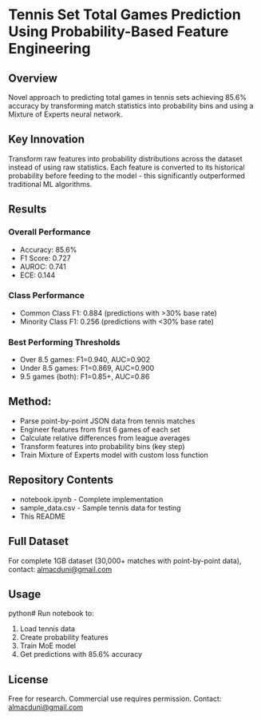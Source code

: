 # Tennis Set Total Games Prediction Using Probability-Based Feature Engineering

## Overview
Novel approach to predicting total games in tennis sets achieving 85.6% accuracy by transforming match statistics into probability bins and using a Mixture of Experts neural network.

## Key Innovation
Transform raw features into probability distributions across the dataset instead of using raw statistics. Each feature is converted to its historical probability before feeding to the model - this significantly outperformed traditional ML algorithms.

## Results

### Overall Performance
* Accuracy: 85.6%
* F1 Score: 0.727
* AUROC: 0.741
* ECE: 0.144

### Class Performance
* Common Class F1: 0.884 (predictions with >30% base rate)
* Minority Class F1: 0.256 (predictions with <30% base rate)

### Best Performing Thresholds
* Over 8.5 games: F1=0.940, AUC=0.902
* Under 8.5 games: F1=0.869, AUC=0.900
* 9.5 games (both): F1=0.85+, AUC=0.86

## Method:
- Parse point-by-point JSON data from tennis matches
- Engineer features from first 6 games of each set
- Calculate relative differences from league averages
- Transform features into probability bins (key step)
- Train Mixture of Experts model with custom loss function

## Repository Contents
- notebook.ipynb - Complete implementation
- sample_data.csv - Sample tennis data for testing
- This README

## Full Dataset
For complete 1GB dataset (30,000+ matches with point-by-point data), contact: almacduni@gmail.com

## Usage
python# Run notebook to:
1. Load tennis data
2. Create probability features  
3. Train MoE model
4. Get predictions with 85.6% accuracy


## License
Free for research. Commercial use requires permission.
Contact: almacduni@gmail.com
